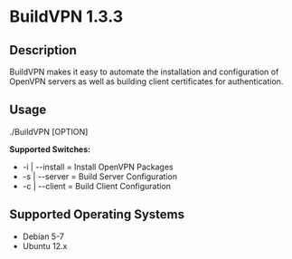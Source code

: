 BuildVPN 1.3.3
==============

Description
-----------
BuildVPN makes it easy to automate the installation and configuration of OpenVPN servers as well as building client certificates for authentication.

Usage
-----
./BuildVPN [OPTION]

**Supported Switches:**

* -i | --install = Install OpenVPN Packages
* -s | --server  = Build Server Configuration
* -c | --client  = Build Client Configuration

Supported Operating Systems
---------------------------

* Debian 5-7
* Ubuntu 12.x

